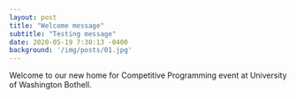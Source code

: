 ```yaml
---
layout: post
title: "Welcome message"
subtitle: "Testing message"
date: 2020-05-19 7:30:13 -0400
background: '/img/posts/01.jpg'
---
```


Welcome to our new home for Competitive Programming event at University of Washington Bothell.
